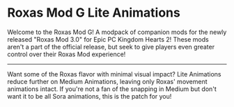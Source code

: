 # Roxas Mod G Lite Animations
Welcome to the Roxas Mod G! A modpack of companion mods for the newly released "Roxas Mod 3.0" for Epic PC Kingdom Hearts 2! These mods aren't a part of the official release, but seek to give players even greater control over their Roxas Mod experience!

---
Want some of the Roxas flavor with minimal visual impact? Lite Animations reduce further on Medium Animations, leaving only Roxas' movement animations intact. If you're not a fan of the snapping in Medium but don't want it to be all Sora animations, this is the patch for you!
